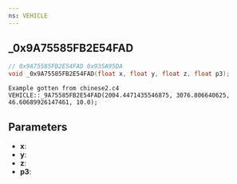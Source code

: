 ```yaml
---
ns: VEHICLE
---
```

## _0x9A75585FB2E54FAD

```c
// 0x9A75585FB2E54FAD 0x935A95DA
void _0x9A75585FB2E54FAD(float x, float y, float z, float p3);
```

```
Example gotten from chinese2.c4  
VEHICLE::_9A75585FB2E54FAD(2004.4471435546875, 3076.806640625, 46.60689926147461, 10.0);  
```

## Parameters
* **x**: 
* **y**: 
* **z**: 
* **p3**: 

